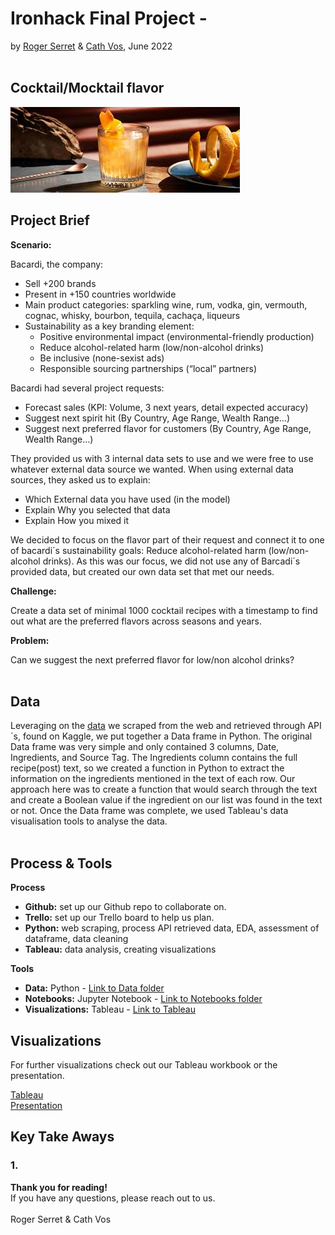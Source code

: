# Ironhack Final Project - 
by [Roger Serret](https://github.com/rogerserret) & [Cath Vos](https://github.com/cathvos), June 2022
<br/><br/>

## Cocktail/Mocktail flavor

![Classification Case Study](https://github.com/cathvos/IH-final-project/blob/main/Presentation/image%20readme.jpeg?raw=true)

## Project Brief
**Scenario:**

Bacardi, the company:
- Sell +200 brands
- Present in +150 countries worldwide
- Main product categories: sparkling wine, rum, vodka, gin, vermouth, cognac, whisky, bourbon, tequila, cachaça, liqueurs
- Sustainability as a key branding element:
  - Positive environmental impact (environmental-friendly production)
  - Reduce alcohol-related harm (low/non-alcohol drinks) 
  - Be inclusive (none-sexist ads)
  - Responsible sourcing partnerships (“local” partners)

Bacardi had several project requests:
- Forecast sales (KPI: Volume, 3 next years, detail expected accuracy)
- Suggest next spirit hit (By Country, Age Range, Wealth Range…)
- Suggest next preferred flavor for customers (By Country, Age Range, Wealth Range…)

They provided us with 3 internal data sets to use and we were free to use whatever external data source we wanted. When using external data sources,  they asked us to explain:
- Which External data you have used (in the model)
- Explain Why you selected that data
- Explain How you mixed it

We decided to focus on the flavor part of their request and connect it to one of bacardi´s sustainability goals: Reduce alcohol-related harm (low/non-alcohol drinks). As this was our focus, we did not use any of Barcadi´s provided data, but created our own data set that met our needs.

**Challenge:**

Create a data set of minimal 1000 cocktail recipes with a timestamp to find out what are the preferred flavors across seasons and years.

**Problem:**

Can we suggest the next preferred flavor for low/non alcohol drinks?<br/><br/>

## Data

Leveraging on the [data](https://github.com/cathvos/IH-final-project/tree/main/Data) we scraped from the web and retrieved through API´s, found on Kaggle, we put together a Data frame in Python. The original Data frame was very simple and only contained 3 columns, Date, Ingredients, and Source Tag. The Ingredients column contains the full recipe(post) text, so we created a function in Python to extract the information on the ingredients mentioned in the text of each row. Our approach here was to create a function that would search through the text and create a Boolean value if the ingredient on our list was found in the text or not. Once the Data frame was complete, we used Tableau's data visualisation tools to analyse the data. <br/> <br/>

## Process & Tools

**Process**

- **Github:** set up our Github repo to collaborate on.<br/>
- **Trello:** set up our Trello board to help us plan.<br/>
- **Python:** web scraping, process API retrieved data, EDA, assessment of dataframe, data cleaning<br/>
- **Tableau:** data analysis, creating visualizations<br/>

**Tools**

 - **Data:** Python - [Link to Data folder](https://github.com/cathvos/IH-final-project/tree/main/Notebooks)
 - **Notebooks:** Jupyter Notebook - [Link to Notebooks folder](https://github.com/cathvos/IH-final-project/tree/main/Notebooks)
 - **Visualizations:** Tableau - [Link to Tableau](https://public.tableau.com/app/profile/cath7944#!/)


## Visualizations

For further visualizations check out our Tableau workbook or the presentation.

[Tableau](https://public.tableau.com/app/profile/cath7944#!/) <br/>
[Presentation](https://github.com/cathvos/IH-final-project/tree/main/Presentation)

## Key Take Aways

### 1.  

**Thank you for reading!** <br/>
If you have any questions, please reach out to us.<br/><br/>
Roger Serret & Cath Vos

